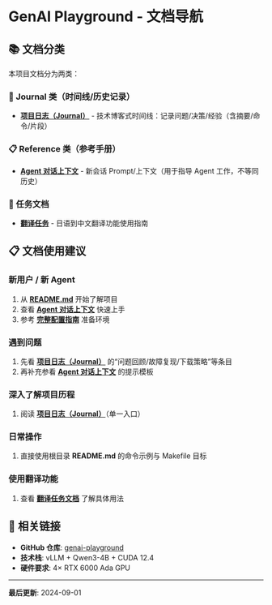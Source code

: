 # GenAI Playground - 文档导航

## 📚 文档分类

本项目文档分为两类：

### 📖 Journal 类（时间线/历史记录）
- **[项目日志（Journal）](JOURNAL.md)** - 技术博客式时间线：记录问题/决策/经验（含摘要/命令/片段）

### 📋 Reference 类（参考手册）
- **[Agent 对话上下文](AGENT_CONTEXT.md)** - 新会话 Prompt/上下文（用于指导 Agent 工作，不等同历史）
  

### 🎯 任务文档
- **[翻译任务](../tasks/translation/docs/README.md)** - 日语到中文翻译功能使用指南

## 📋 文档使用建议

### 新用户 / 新 Agent
1. 从 **[README.md](../README.md)** 开始了解项目
2. 查看 **[Agent 对话上下文](AGENT_CONTEXT.md)** 快速上手
3. 参考 **[完整配置指南](SETUP_GUIDE.md)** 准备环境

### 遇到问题
1. 先看 **[项目日志（Journal）](JOURNAL.md)** 的“问题回顾/故障复现/下载策略”等条目
2. 再补充参看 **[Agent 对话上下文](AGENT_CONTEXT.md)** 的提示模板

### 深入了解项目历程
1. 阅读 **[项目日志（Journal）](JOURNAL.md)**（单一入口）

### 日常操作
1. 直接使用根目录 **README.md** 的命令示例与 Makefile 目标

### 使用翻译功能
1. 查看 **[翻译任务文档](../tasks/translation/docs/README.md)** 了解具体用法

## 🔗 相关链接

- **GitHub 仓库**: [genai-playground](https://github.com/houxinli/genai-playground)
- **技术栈**: vLLM + Qwen3-4B + CUDA 12.4
- **硬件要求**: 4× RTX 6000 Ada GPU

---

**最后更新**: 2024-09-01
